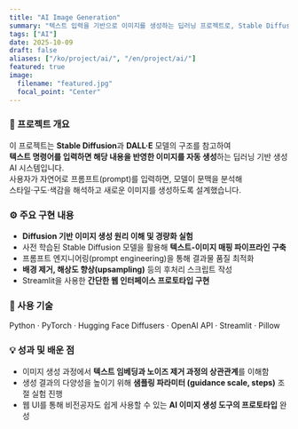 ```yaml
---
title: "AI Image Generation"
summary: "텍스트 입력을 기반으로 이미지를 생성하는 딥러닝 프로젝트로, Stable Diffusion과 DALL·E 모델을 참고하여 텍스트-이미지 생성 기능을 직접 구현하였습니다."
tags: ["AI"]
date: 2025-10-09
draft: false
aliases: ["/ko/project/ai/", "/en/project/ai/"]
featured: true
image:
  filename: "featured.jpg"
  focal_point: "Center"
---
```


### 🧠 프로젝트 개요  
이 프로젝트는 **Stable Diffusion**과 **DALL·E** 모델의 구조를 참고하여  
**텍스트 명령어를 입력하면 해당 내용을 반영한 이미지를 자동 생성**하는 딥러닝 기반 생성 AI 시스템입니다.  
사용자가 자연어로 프롬프트(prompt)를 입력하면, 모델이 문맥을 분석해  
스타일·구도·색감을 해석하고 새로운 이미지를 생성하도록 설계했습니다.

### ⚙️ 주요 구현 내용  
- **Diffusion 기반 이미지 생성 원리 이해 및 경량화 실험**  
- 사전 학습된 Stable Diffusion 모델을 활용해 **텍스트-이미지 매핑 파이프라인 구축**  
- 프롬프트 엔지니어링(prompt engineering)을 통해 결과물 품질 최적화  
- **배경 제거, 해상도 향상(upsampling)** 등의 후처리 스크립트 작성  
- Streamlit을 사용한 **간단한 웹 인터페이스 프로토타입 구현**

### 🧩 사용 기술  
Python · PyTorch · Hugging Face Diffusers · OpenAI API · Streamlit · Pillow

### 💡 성과 및 배운 점  
- 이미지 생성 과정에서 **텍스트 임베딩과 노이즈 제거 과정의 상관관계**를 이해함  
- 생성 결과의 다양성을 높이기 위해 **샘플링 파라미터 (guidance scale, steps)** 조절 실험 진행  
- 웹 UI를 통해 비전공자도 쉽게 사용할 수 있는 **AI 이미지 생성 도구의 프로토타입** 완성
